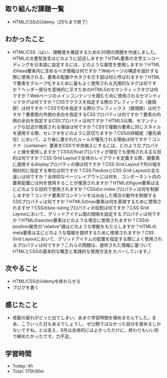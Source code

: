 ## 取り組んだ課題一覧
- HTML/CSSのUdemy（25%まで終了）
## わかったこと
- HTML/CSS（はい、理解度を確認するための30問の問題を作成しました。HTMLの文書型宣言はどのように記述しますか？HTML要素の文字エンコーディングを日本語に設定するには、どのような属性を使用しますか？HTMLのhead要素内に含めるべき情報は何ですか？Webページの構造を設計する際に使用される、要素の配置や大きさを示す図は何と呼ばれますか？HTMLで要素をグループ化するために最もよく使用される汎用的なタグは何ですか？ヘッダー部分を意味的に示すためのHTML5のセマンティックタグは何ですか？Webページのメインコンテンツを囲むために使用されるセマンティックタグは何ですか？CSSでクラスを指定する際のプレフィックス（接頭辞）は何ですか？CSSでIDを指定する際のプレフィックス（接頭辞）は何ですか？要素間の外側の余白を指定するCSSプロパティは何ですか？要素の内側の余白を指定するCSSプロパティは何ですか？HTML5以降、セマンティックな記述が推奨される理由は何ですか？CSSで複数の要素に同じスタイルを適用する際、セレクタをどのように区切りますか？CSSの詳細度（優先順位）において、より後に書かれたルールが優先される理由は何ですか？コンテナ（container）要素をCSSで中央揃えにするには、どのようなプロパティと値を使用しますか？CSSのfloatプロパティが現在でも使用される主な目的は何ですか？CSS Grid Layoutで全体のレイアウトを定義する際、親要素に適用するdisplayプロパティの値は何ですか？CSS Grid Layoutで列の幅を相対的に指定する単位は何ですか？CSS FlexboxとCSS Grid Layoutの主な違いは何ですか？全体的なページレイアウトには何を、コンポーネント内の要素配置には何を使用することが推奨されますか？HTMLのfigure要素は主にどのような目的で使用されますか？CSSのz-indexプロパティは何を制御しますか？コンテナ要素がコンテンツをはみ出した場合の動作を制御するCSSプロパティは何ですか？HTML5のnav要素は何を表現するために使用されますか？CSSのbox-sizingプロパティの役割は何ですか？CSS Grid Layoutにおいて、グリッドアイテム間の間隔を設定するプロパティは何ですか？HTMLのsection要素はどのような場合に使用されますか？CSSのposition属性の"relative"値はどのような挙動をもたらしますか？HTMLのmeta要素は主にどのような情報を提供するために使用されますか？CSS Grid Layoutにおいて、グリッドアイテムの配置を指定する際によく使用されるプロパティは何ですか？これらの問題は、提供された情報に基づいてHTMLとCSSの基本的な概念と実践的な使用方法をカバーしています。）
## 次やること
- HTML/CSSのUdemyを終わらせる
- ブログを書く
## 感じたこと
- 夜勤の疲れがどっと出てしまい、あまり学習時間を積めませんでした。まあ、こういった日もあるでしょうし、ゼロ勉ではなかった自分を褒めるしかないですね。とは言え、8月は全体的にはよかっただけに、終わりもいい形で締めたかったです。力不足。
## 学習時間
- Today: 4h
- Total: 175h30m
